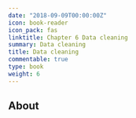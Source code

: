 ```yaml
---
date: "2018-09-09T00:00:00Z"
icon: book-reader
icon_pack: fas
linktitle: Chapter 6 Data cleaning
summary: Data cleaning
title: Data cleaning
commentable: true
type: book
weight: 6
---
```


## About 


